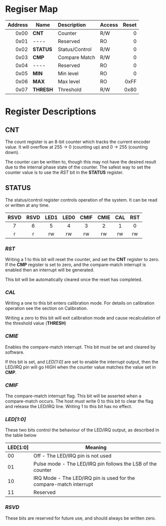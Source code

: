 
# Regiser Map

| Address | Name       | Description    | Access | Reset |
|--------:|------------|:---------------|--------|------:|
|   0x00  | **CNT**    | Counter        | R/W    |    0  |
|   0x01  | ----       | Reserved       | RO     |    0  |
|   0x02  | **STATUS** | Status/Control | R/W    |    0  |
|   0x03  | **CMP**    | Compare Match  | R/W    |    0  |
|   0x04  | ----       | Reserved       | RO     |    0  |
|   0x05  | **MIN**    | Min level      | RO     |    0  |
|   0x06  | **MAX**    | Max level      | RO     | 0xFF  |
|   0x07  | **THRESH** | Threshold      | R/W    | 0x80  |

# Register Descriptions

## **CNT**
The count register is an 8-bit counter which tracks the current encoder value.
It will overflow at 255 -> 0 (counting up) and 0 -> 255 (counting down).

The counter can be written to, though this may not have the desired result due
to the internal phase state of the counter. The safest way to set the counter
value is to use the *RST* bit in the **STATUS** register.

## **STATUS**
The status/control register controls operation of the system. It can be read or
written at any time.

| RSVD | RSVD | LED1 | LED0 | CMIF | CMIE | CAL  | RST  |
|:----:|:----:|:----:|:----:|:----:|:----:|:----:|:----:|
|    7 |    6 |    5 |    4 |    3 |    2 |    1 |    0 |
|    r |    r |   rw |   rw |   rw |   rw |   rw |   rw |

### *RST*
Writing a 1 to this bit will reset the counter, and set the **CNT** register to
zero. If the **CMP** register is set to zero, and the compare-match interrupt
is enabled then an interrupt will be generated.

This bit will be automatically cleared once the reset has completed.

### *CAL*
Writing a one to this bit enters calibration mode. For details on calibration
operation see the section on Calibration.

Writing a zero to this bit will exit calibration mode and cause recalculation
of the threshold value (**THRESH**)

### *CMIE*
Enables the compare-match interrupt. This bit must be set and cleared by
software.

If this bit is set, and *LED[1:0]* are set to enable the interrupt output, then
the LED/IRQ pin will go HIGH when the counter value matches the value set in
**CMP**.

### *CMIF*
The compare-match interrupt flag. This bit will be asserted when a
compare-match occurs. The host must write 0 to this bit to clear the flag and
release the LED/IRQ line. Writing 1 to this bit has no effect.

### *LED[1:0]*
These two bits control the behaviour of the LED/IRQ output, as described in the
table below

| LED[1:0] | Meaning                                                           |
|----------|-------------------------------------------------------------------|
| 00       | Off - The LED/IRQ pin is not used                                 |
| 01       | Pulse mode - The LED/IRQ pin follows the LSB of the counter       |
| 10       | IRQ Mode - The LED/IRQ pin is used for the compare-match interrupt|
| 11       | Reserved                                                          |

### *RSVD*
These bits are reserved for future use, and should always be written zero.

